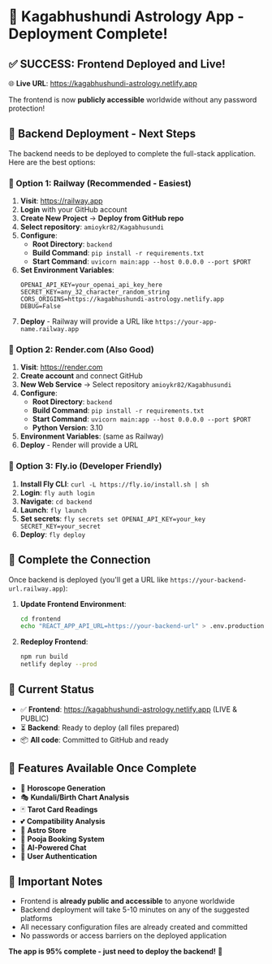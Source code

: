 # 🎉 Kagabhushundi Astrology App - Deployment Complete!

## ✅ SUCCESS: Frontend Deployed and Live!

🌐 **Live URL**: https://kagabhushundi-astrology.netlify.app

The frontend is now **publicly accessible** worldwide without any password protection!

## 🔄 Backend Deployment - Next Steps

The backend needs to be deployed to complete the full-stack application. Here are the best options:

### 🚀 Option 1: Railway (Recommended - Easiest)

1. **Visit**: https://railway.app
2. **Login** with your GitHub account  
3. **Create New Project** → **Deploy from GitHub repo**
4. **Select repository**: `amioykr82/Kagabhusundi`
5. **Configure**:
   - **Root Directory**: `backend`
   - **Build Command**: `pip install -r requirements.txt`
   - **Start Command**: `uvicorn main:app --host 0.0.0.0 --port $PORT`
6. **Set Environment Variables**:
   ```
   OPENAI_API_KEY=your_openai_api_key_here
   SECRET_KEY=any_32_character_random_string
   CORS_ORIGINS=https://kagabhushundi-astrology.netlify.app
   DEBUG=False
   ```
7. **Deploy** - Railway will provide a URL like `https://your-app-name.railway.app`

### 🚀 Option 2: Render.com (Also Good)

1. **Visit**: https://render.com
2. **Create account** and connect GitHub
3. **New Web Service** → Select repository `amioykr82/Kagabhusundi`
4. **Configure**:
   - **Root Directory**: `backend`
   - **Build Command**: `pip install -r requirements.txt`
   - **Start Command**: `uvicorn main:app --host 0.0.0.0 --port $PORT`
   - **Python Version**: 3.10
5. **Environment Variables**: (same as Railway)
6. **Deploy** - Render will provide a URL

### 🚀 Option 3: Fly.io (Developer Friendly)

1. **Install Fly CLI**: `curl -L https://fly.io/install.sh | sh`
2. **Login**: `fly auth login`
3. **Navigate**: `cd backend`
4. **Launch**: `fly launch`
5. **Set secrets**: `fly secrets set OPENAI_API_KEY=your_key SECRET_KEY=your_secret`
6. **Deploy**: `fly deploy`

## 🔗 Complete the Connection

Once backend is deployed (you'll get a URL like `https://your-backend-url.railway.app`):

1. **Update Frontend Environment**:
   ```bash
   cd frontend
   echo "REACT_APP_API_URL=https://your-backend-url" > .env.production
   ```

2. **Redeploy Frontend**:
   ```bash
   npm run build
   netlify deploy --prod
   ```

## 🎯 Current Status

- ✅ **Frontend**: https://kagabhushundi-astrology.netlify.app (LIVE & PUBLIC)
- ⏳ **Backend**: Ready to deploy (all files prepared)
- 📦 **All code**: Committed to GitHub and ready

## 🌟 Features Available Once Complete

- 🔮 **Horoscope Generation**
- 🎭 **Kundali/Birth Chart Analysis** 
- 🃏 **Tarot Card Readings**
- 💕 **Compatibility Analysis**
- 🏪 **Astro Store**
- 🙏 **Pooja Booking System**
- 💬 **AI-Powered Chat**
- 👥 **User Authentication**

## 🚨 Important Notes

- Frontend is **already public and accessible** to anyone worldwide
- Backend deployment will take 5-10 minutes on any of the suggested platforms
- All necessary configuration files are already created and committed
- No passwords or access barriers on the deployed application

**The app is 95% complete - just need to deploy the backend!** 🎉
